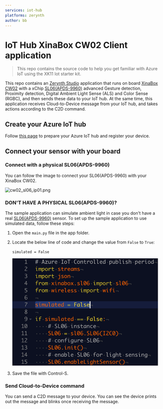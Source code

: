 ```yaml
---
services: iot-hub
platforms: zerynth
author: bb
---
```


# IoT Hub XinaBox CW02 Client application 

> This repo contains the source code to help you get familiar with Azure IoT using the XK11 Iot starter kit.

This repo contains an [Zerynth Studio](https://www.zerynth.com/zerynth-studio/) application that runs on board [XinaBox CW02](http://wiki.xinabox.cc/CW02_-_Wi-Fi_%26_Bluetooth_Core) with a xChip [SL06(APDS-9960)](http://wiki.xinabox.cc/SL06_-_Gesture) advanced Gesture detection, Proximity detection, Digital Ambient Light Sense (ALS) and Color Sense (RGBC), and then sends these data to your IoT hub. At the same time, this application receives Cloud-to-Device message from your IoT hub, and takes actions according to the C2D command.

## Create your Azure IoT hub
Follow [this page](https://docs.microsoft.com/en-us/azure/iot-hub/iot-hub-create-through-portal) to prepare your Azure IoT hub and register your device.

## Connect your sensor with your board
### Connect with a physical SL06(APDS-9960)
You can follow the image to connect your SL06(APDS-9960) with your XinaBox CW02.

![cw02_sl06_ip01.png](media/iot-hub-xinabox-cw02-wifi-xchip-zerynth-get-started/cw02_sl06_ip01.png)

### DON'T HAVE A PHYSICAL SL06(APDS-9960)?
The sample application can simulate ambient light in
case you don't have a real [SL06(APDS-9960)](http://wiki.xinabox.cc/SL06_-_Gesture) sensor. To set up the sample
application to use simulated data, follow these steps:

1.  Open the `main.py` file in the app folder.

2.  Locate the below line of code and change the value from
    `False` to `True`:

    `simulated = False`

    ![zerynth_main.py.png](media/iot-hub-xinabox-cw02-wifi-xchip-zerynth-get-started/zerynth_main.py.png)

3.  Save the file with Control-S.

### Send Cloud-to-Device command
You can send a C2D message to your device. You can see the device prints out the message and blinks once receiving the message.